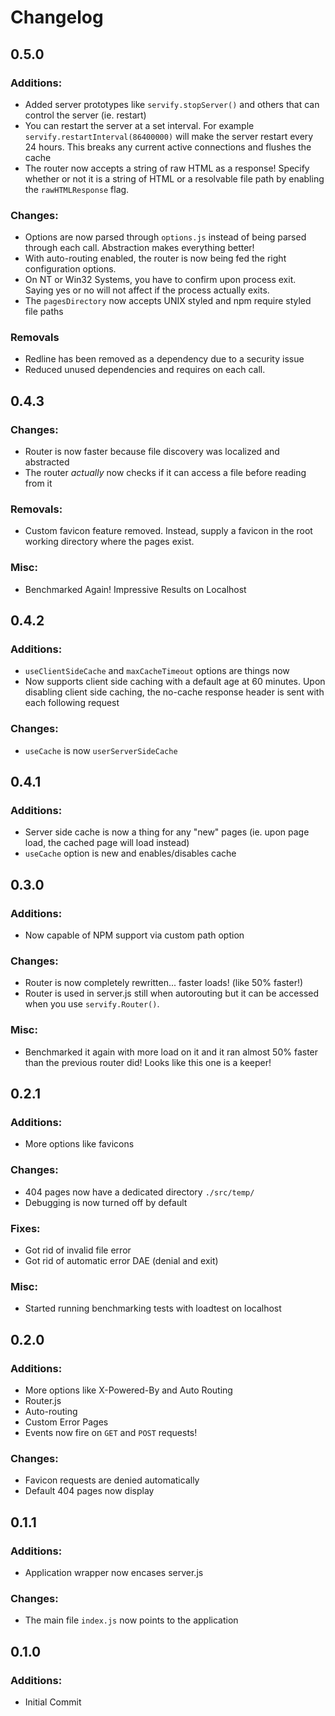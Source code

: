 
# Changelog
## 0.5.0
### Additions:
- Added server prototypes like `servify.stopServer()` and others that can control the server (ie. restart)
- You can restart the server at a set interval. For example `servify.restartInterval(86400000)` will make the server restart every 24 hours. This breaks any current active connections and flushes the cache
- The router now accepts a string of raw HTML as a response! Specify whether or not it is a string of HTML or a resolvable file path by enabling the `rawHTMLResponse` flag.
### Changes:
- Options are now parsed through `options.js` instead of being parsed through each call. Abstraction makes everything better!
- With auto-routing enabled, the router is now being fed the right configuration options.
- On NT or Win32 Systems, you have to confirm upon process exit. Saying yes or no will not affect if the process actually exits.
- The `pagesDirectory` now accepts UNIX styled and npm require styled file paths
### Removals
- Redline has been removed as a dependency due to a security issue
- Reduced unused dependencies and requires on each call.
  
## 0.4.3
### Changes:
- Router is now faster because file discovery was localized and abstracted
- The router *actually* now checks if it can access a file before reading from it
### Removals:
- Custom favicon feature removed. Instead, supply a favicon in the root working directory where the pages exist.
### Misc:
- Benchmarked Again! Impressive Results on Localhost
  
## 0.4.2
### Additions:
-  `useClientSideCache` and `maxCacheTimeout` options are things now
- Now supports client side caching with a default age at 60 minutes. Upon disabling client side caching, the no-cache response header is sent with each following request
### Changes:
-  `useCache` is now `userServerSideCache`
  
## 0.4.1
### Additions:
- Server side cache is now a thing for any "new" pages (ie. upon page load, the cached page will load instead)
-  `useCache` option is new and enables/disables cache
  
## 0.3.0
### Additions:
- Now capable of NPM support via custom path option
### Changes:
- Router is now completely rewritten... faster loads! (like 50% faster!)
- Router is used in server.js still when autorouting but it can be accessed when you use `servify.Router()`.
### Misc:
- Benchmarked it again with more load on it and it ran almost 50% faster than the previous router did! Looks like this one is a keeper!
  
## 0.2.1
### Additions:
- More options like favicons
### Changes:
- 404 pages now have a dedicated directory `./src/temp/`
- Debugging is now turned off by default
### Fixes:
- Got rid of invalid file error
- Got rid of automatic error DAE (denial and exit)
### Misc:
- Started running benchmarking tests with loadtest on localhost

  

## 0.2.0
### Additions:
- More options like X-Powered-By and Auto Routing
- Router.js
- Auto-routing
- Custom Error Pages
- Events now fire on `GET` and `POST` requests!

### Changes:
- Favicon requests are denied automatically
- Default 404 pages now display

  

## 0.1.1
### Additions:
- Application wrapper now encases server.js
### Changes:
- The main file `index.js` now points to the application
  
## 0.1.0
### Additions:
- Initial Commit
